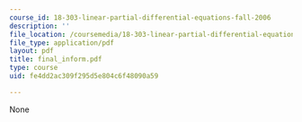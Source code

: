 ```yaml
---
course_id: 18-303-linear-partial-differential-equations-fall-2006
description: ''
file_location: /coursemedia/18-303-linear-partial-differential-equations-fall-2006/fe4dd2ac309f295d5e804c6f48090a59_final_inform.pdf
file_type: application/pdf
layout: pdf
title: final_inform.pdf
type: course
uid: fe4dd2ac309f295d5e804c6f48090a59

---
```

None